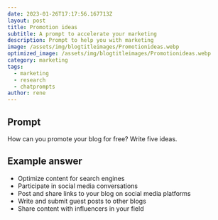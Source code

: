 ```yaml
---
date: 2023-01-26T17:17:56.167713Z
layout: post
title: Promotion ideas
subtitle: A prompt to accelerate your marketing
description: Prompt to help you with marketing 
image: /assets/img/blogtitleimages/Promotionideas.webp
optimized_image: /assets/img/blogtitleimages/Promotionideas.webp
category: marketing
tags:
  - marketing
  - research
  - chatprompts
author: rene
---
```


## Prompt

  <div class='promptinnerdivtop'>
    <div class='prompttextdiv'>
    <p>	How can you promote your blog for free? Write five ideas.</p>
    </div>
  </div>


## Example answer
  <div class='promptinnerdivbottom' >
    <div class='prompttextdiv'>
    <p>

<ul>
  <li>Optimize content for search engines</li>
  <li>Participate in social media conversations</li>
  <li>Post and share links to your blog on social media platforms</li>
  <li>Write and submit guest posts to other blogs</li>
  <li>Share content with influencers in your field</li>
</ul></p>
    </div>
  </div>
